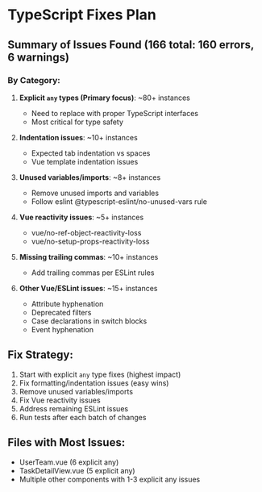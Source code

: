# TypeScript Fixes Plan

## Summary of Issues Found (166 total: 160 errors, 6 warnings)

### By Category:

1. **Explicit `any` types (Primary focus)**: ~80+ instances
   - Need to replace with proper TypeScript interfaces
   - Most critical for type safety

2. **Indentation issues**: ~10+ instances
   - Expected tab indentation vs spaces
   - Vue template indentation issues

3. **Unused variables/imports**: ~8+ instances
   - Remove unused imports and variables
   - Follow eslint @typescript-eslint/no-unused-vars rule

4. **Vue reactivity issues**: ~5+ instances
   - vue/no-ref-object-reactivity-loss
   - vue/no-setup-props-reactivity-loss

5. **Missing trailing commas**: ~10+ instances
   - Add trailing commas per ESLint rules

6. **Other Vue/ESLint issues**: ~15+ instances
   - Attribute hyphenation
   - Deprecated filters
   - Case declarations in switch blocks
   - Event hyphenation

## Fix Strategy:
1. Start with explicit `any` type fixes (highest impact)
2. Fix formatting/indentation issues (easy wins)
3. Remove unused variables/imports
4. Fix Vue reactivity issues
5. Address remaining ESLint issues
6. Run tests after each batch of changes

## Files with Most Issues:
- UserTeam.vue (6 explicit any)
- TaskDetailView.vue (5 explicit any)
- Multiple other components with 1-3 explicit any issues